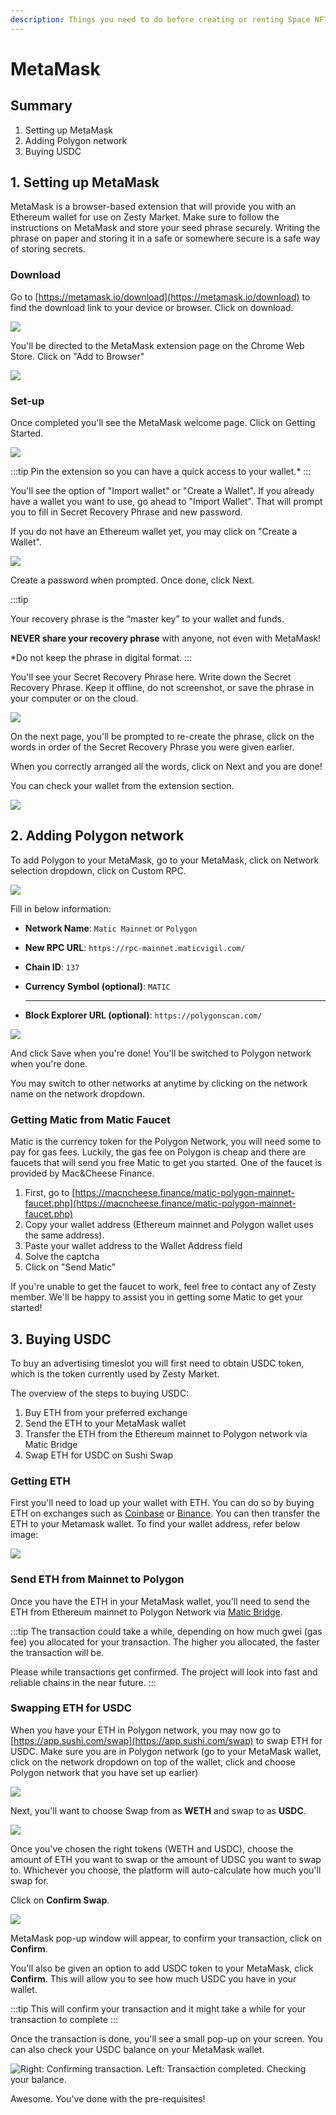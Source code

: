 ```yaml
---
description: Things you need to do before creating or renting Space NFT.
---
```


# MetaMask

## Summary

1. Setting up MetaMask
2. Adding Polygon network
3. Buying USDC

## 1. Setting up MetaMask

MetaMask is a browser-based extension that will provide you with an Ethereum wallet for use on Zesty Market. Make sure to follow the instructions on MetaMask and store your seed phrase securely. Writing the phrase on paper and storing it in a safe or somewhere secure is a safe way of storing secrets.

### Download

Go to [https://metamask.io/download](https://metamask.io/download) to find the download link to your device or browser. Click on download.

![](../../.gitbook/assets/MM\_01\_Download.png)

You'll be directed to the MetaMask extension page on the Chrome Web Store. Click on "Add to Browser"

![](../../.gitbook/assets/MM\_02\_extension.png)

### Set-up

Once completed you'll see the MetaMask welcome page. Click on Getting Started.

![](../../.gitbook/assets/MM\_03\_GetStarted.png)

:::tip
Pin the extension so you can have a quick access to your wallet.*
:::

You'll see the option of "Import wallet" or "Create a Wallet". If you already have a wallet you want to use, go ahead to "Import Wallet". That will prompt you to fill in Secret Recovery Phrase and new password.

If you do not have an Ethereum wallet yet, you may click on "Create a Wallet".

![](../../.gitbook/assets/MM\_04.1\_CreateNew.png)

Create a password when prompted. Once done, click Next.

:::tip

Your recovery phrase is the “master key” to your wallet and funds.

**NEVER share your recovery phrase** with anyone, not even with MetaMask!

*Do not keep the phrase in digital format.
:::

You'll see your Secret Recovery Phrase here. Write down the Secret Recovery Phrase. Keep it offline, do not screenshot, or save the phrase in your computer or on the cloud.

![](../../.gitbook/assets/MM\_04.1\_CreateNew.png)

On the next page, you'll be prompted to re-create the phrase, click on the words in order of the Secret Recovery Phrase you were given earlier.

When you correctly arranged all the words, click on Next and you are done!

You can check your wallet from the extension section.

![](../../.gitbook/assets/MM\_05\_DonePinned.png)

## 2. Adding Polygon network

To add Polygon to your MetaMask, go to your MetaMask, click on Network selection dropdown, click on Custom RPC.

![](../../.gitbook/assets/Poly\_01.png)

Fill in below information:

* **Network Name**: `Matic Mainnet` or `Polygon`
* **New RPC URL**: `https://rpc-mainnet.maticvigil.com/`
* **Chain ID**: `137`
* **Currency Symbol (optional)**: `MATIC`
*
    ****

    **Block Explorer URL (optional)**: `https://polygonscan.com/`

![](../../.gitbook/assets/Poly\_02.png)

And click Save when you're done! You'll be switched to Polygon network when you're done.

You may switch to other networks at anytime by clicking on the network name on the network dropdown.

### **Getting Matic from Matic Faucet**

Matic is the currency token for the Polygon Network, you will need some to pay for gas fees. Luckily, the gas fee on Polygon is cheap and there are faucets that will send you free Matic to get you started. One of the faucet is provided by Mac\&Cheese Finance.

1. First, go to [https://macncheese.finance/matic-polygon-mainnet-faucet.php](https://macncheese.finance/matic-polygon-mainnet-faucet.php)
2. Copy your wallet address (Ethereum mainnet and Polygon wallet uses the same address).
3. Paste your wallet address to the Wallet Address field
4. Solve the captcha
5. Click on "Send Matic"

If you're unable to get the faucet to work, feel free to contact any of Zesty member. We'll be happy to assist you in getting some Matic to get your started!

## 3. Buying USDC

To buy an advertising timeslot you will first need to obtain USDC token, which is the token currently used by Zesty Market.

The overview of the steps to buying USDC:

1. Buy ETH from your preferred exchange
2. Send the ETH to your MetaMask wallet
3. Transfer the ETH from the Ethereum mainnet to Polygon network via Matic Bridge
4. Swap ETH for USDC on Sushi Swap

### Getting ETH

First you'll need to load up your wallet with ETH. You can do so by buying ETH on exchanges such as [Coinbase](https://www.coinbase.com) or [Binance](https://www.binance.com/en). You can then transfer the ETH to your Metamask wallet. To find your wallet address, refer below image:

![](<../../.gitbook/assets/01 Finding wallet account.png>)

### Send ETH from Mainnet to Polygon

Once you have the ETH in your MetaMask wallet, you'll need to send the ETH from Ethereum mainnet to Polygon Network via [Matic Bridge](https://wallet.matic.network/bridge/).

:::tip
The transaction could take a while, depending on how much gwei (gas fee) you allocated for your transaction. The higher you allocated, the faster the transaction will be.

Please while transactions get confirmed. The project will look into fast and reliable chains in the near future.
:::

### Swapping ETH for USDC

When you have your ETH in Polygon network, you may now go to [https://app.sushi.com/swap](https://app.sushi.com/swap) to swap ETH for USDC. Make sure you are in Polygon network (go to your MetaMask wallet, click on the network dropdown on top of the wallet, click and choose Polygon network that you have set up earlier)

![](<../../.gitbook/assets/sushi1 (1).png>)

Next, you'll want to choose Swap from as **WETH** and swap to as **USDC**.

![](../../.gitbook/assets/sushi2.png)

Once you've chosen the right tokens (WETH and USDC), choose the amount of ETH you want to swap or the amount of UDSC you want to swap to. Whichever you choose, the platform will auto-calculate how much you'll swap for.

Click on **Confirm Swap**.

![](<../../.gitbook/assets/sushi3 (1).png>)

MetaMask pop-up window will appear, to confirm your transaction, click on **Confirm**.

You'll also be given an option to add USDC token to your MetaMask, click **Confirm**. This will allow you to see how much USDC you have in your wallet.

:::tip
This will confirm your transaction and it might take a while for your transaction to complete
:::

Once the transaction is done, you'll see a small pop-up on your screen. You can also check your USDC balance on your MetaMask wallet.&#x20;

![Right: Confirming transaction. Left: Transaction completed. Checking your balance.](../../.gitbook/assets/sushi4.png)

Awesome. You've done with the pre-requisites!
